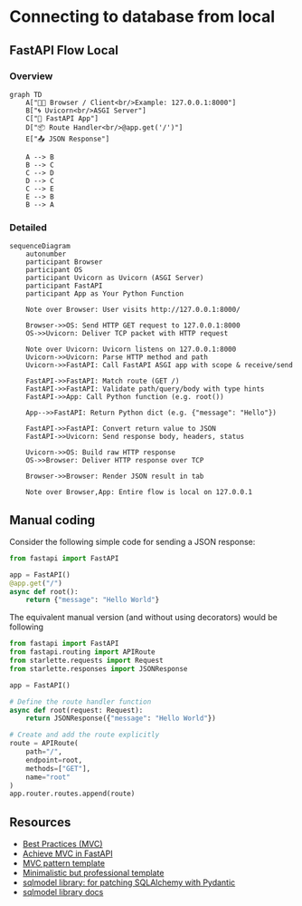 # Connecting to database from local

## FastAPI Flow Local
### Overview

```mermaid
graph TD
    A["🧑‍💻 Browser / Client<br/>Example: 127.0.0.1:8000"]
    B["🌀 Uvicorn<br/>ASGI Server"]
    C["🚀 FastAPI App"]
    D["📦 Route Handler<br/>@app.get('/')"]
    E["📤 JSON Response"]

    A --> B
    B --> C
    C --> D
    D --> C
    C --> E
    E --> B
    B --> A
```
### Detailed

```mermaid
sequenceDiagram
    autonumber
    participant Browser
    participant OS
    participant Uvicorn as Uvicorn (ASGI Server)
    participant FastAPI
    participant App as Your Python Function

    Note over Browser: User visits http://127.0.0.1:8000/

    Browser->>OS: Send HTTP GET request to 127.0.0.1:8000
    OS->>Uvicorn: Deliver TCP packet with HTTP request

    Note over Uvicorn: Uvicorn listens on 127.0.0.1:8000
    Uvicorn->>Uvicorn: Parse HTTP method and path
    Uvicorn->>FastAPI: Call FastAPI ASGI app with scope & receive/send

    FastAPI->>FastAPI: Match route (GET /)
    FastAPI->>FastAPI: Validate path/query/body with type hints
    FastAPI->>App: Call Python function (e.g. root())

    App-->>FastAPI: Return Python dict (e.g. {"message": "Hello"})

    FastAPI->>FastAPI: Convert return value to JSON
    FastAPI->>Uvicorn: Send response body, headers, status

    Uvicorn->>OS: Build raw HTTP response
    OS->>Browser: Deliver HTTP response over TCP

    Browser->>Browser: Render JSON result in tab

    Note over Browser,App: Entire flow is local on 127.0.0.1

```


## Manual coding

Consider the following simple code for sending a JSON response:

```python
from fastapi import FastAPI

app = FastAPI()
@app.get("/")
async def root():
    return {"message": "Hello World"}
```

The equivalent manual version (and without using decorators) would be following

```python
from fastapi import FastAPI
from fastapi.routing import APIRoute
from starlette.requests import Request
from starlette.responses import JSONResponse

app = FastAPI()

# Define the route handler function
async def root(request: Request):
    return JSONResponse({"message": "Hello World"})

# Create and add the route explicitly
route = APIRoute(
    path="/",
    endpoint=root,
    methods=["GET"],
    name="root"
)
app.router.routes.append(route)
```

## Resources
- [Best Practices (MVC)](https://stackoverflow.com/questions/64943693/what-are-the-best-practices-for-structuring-a-fastapi-project)
- [Achieve MVC in FastAPI](https://verticalserve.medium.com/building-a-python-fastapi-crud-api-with-mvc-structure-13ec7636d8f2)
- [MVC pattern template](https://github.com/iam-abbas/FastAPI-Production-Boilerplate)
- [Minimalistic but professional template](https://github.com/luchog01/minimalistic-fastapi-template)
- [sqlmodel library: for patching SQLAlchemy with Pydantic](https://github.com/fastapi/sqlmodel)
- [sqlmodel library docs](https://sqlmodel.tiangolo.com/)
